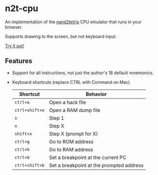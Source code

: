 # n2t-cpu

An implementation of the [nand2tetris](https://www.nand2tetris.org/) CPU emulator that runs in your browser.

Supports drawing to the screen, but not keyboard input.

[Try it out!](https://gerritbirkeland.com/n2t-cpu/emulator/index.html)

## Features

- Support for all instructions, not just the author's 18 default mnemonics.
- Keyboard shortcuts (replace CTRL with Command on Mac)

    | Shortcut | Behavior |
    | --- | --- |
    | `ctrl+o` | Open a hack file |
    | `ctrl+shift+o` | Open a RAM dump file |
    | `s` | Step 1 |
    | `x` | Step X |
    | `shift+x` | Step X (prompt for X) |
    | `ctrl+g` | Go to ROM address |
    | `ctrl+h` | Go to RAM address |
    | `ctrl+b` | Set a breakpoint at the current PC |
    | `ctrl+shift+b` | Set a breakpoint at the prompted address |
